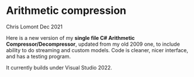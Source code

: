 # Arithmetic compression

Chris Lomont Dec 2021

Here is a new version of my **single file C# Arithmetic Compressor/Decompressor**, updated from my old 2009 one, to include ability to do streaming and custom models. Code is cleaner, nicer interface, and has a testing program.

It currently builds under Visual Studio 2022.
